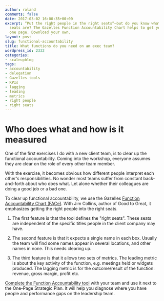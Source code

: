 ```yaml
---
author: roland
comments: false
date: 2017-03-02 16:00:35+00:00
excerpt: “Put the right people in the right seats”—but do you know what the right
  seats are? The Gazelles Function Accountability Chart helps to get your team onto
  one page. Download your own.
layout: post
slug: functional-accountability
title: What functions do you need on an exec team?
wordpress_id: 2332
categories:
- scaleupblog
tags:
- accountability
- delegation
- Gazelles tools
- KPIs
- lagging
- leading
- metrics
- right people
- right seats
---
```


# Who does what and how is it measured



One of the first exercises I do with a new client team, is to clear up the functional accountability. Coming into the workshop, everyone assumes they are clear on the role of every other team member.

With the exercise, it becomes obvious how different people interpret each other's responsibilities. No wonder most teams suffer from constant back-and-forth about who does what. Let alone whether their colleagues are doing a good job or a bad one.

To clear up functional accountability, we use the Gazelles [Function Accountability Chart (FACe)](https://www.getdrip.com/forms/57843536/submissions/new). With Jim Collins, author of Good to Great, it emphasizes getting the right people into the right seats.





  1. The first feature is that the tool defines the "right seats". These seats are independent of the specific titles people in the client company may have.



  2. The second feature is that it expects a single name in each box. Usually the team will find some names appear in several locations, and other names in none. This needs clearing up.



  3. The third feature is that it allows two sets of metrics. The leading metric is about the key activity of the function, e.g. meetings held or widgets produced. The lagging metric is for the outcome/result of the function: revenue, gross margin, profit etc.






[Complete the Function Accountability tool](https://www.getdrip.com/forms/57843536/submissions/new) with your team and use it next to the One-Page Strategic Plan. It will help you diagnose where you have people and performance gaps on the leadership team.
